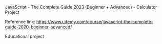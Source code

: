 JavaScript - The Complete Guide 2023 (Beginner + Advanced) - Calculator Project

Reference link: https://www.udemy.com/course/javascript-the-complete-guide-2020-beginner-advanced/

Educational project
